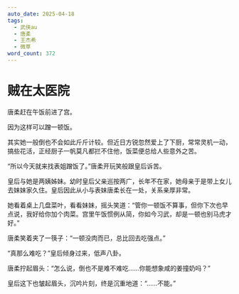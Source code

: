 ```yaml
---
auto_date: 2025-04-18
tags:
  - 武侠au
  - 唐柔
  - 王杰希
  - 微草
word_count: 372
---
```


# 贼在太医院

唐柔赶在午饭前进了宫。

因为这样可以蹭一顿饭。

其实她一般倒也不会如此斤斤计较。但近日方锐忽然爱上了下厨，常常灵机一动，搞些花活，正经厨子一帆莫凡都拦不住他，饭菜便总给人些意外之苦。

“所以今天就来找表姐蹭饭了。”唐柔开玩笑般跟皇后诉苦。

皇后与她是两姨姊妹。幼时皇后父亲巡按两广，长年不在家，她母亲于是带上女儿去妹妹家久住。皇后因此从小与表妹唐柔长在一处，关系亲厚非常。

她看着桌上几盘菜叶，看看妹妹，摇头笑道：“管你一顿饭不算事，但你下次也早点说，我好给你加个肉菜。宫里午饭惯例从简，你如今习武，却是一顿也别马虎才好。”

唐柔笑着夹了一筷子：“一顿没肉而已，总比回去吃强点。”

“真那么难吃？”皇后倾身过来，低声八卦。

唐柔拧起眉头：“怎么说，倒也不是难不难吃……你能想象咸的姜撞奶吗？”

皇后这下也皱起眉头，沉吟片刻，终是沉重地道：“……不能。”
